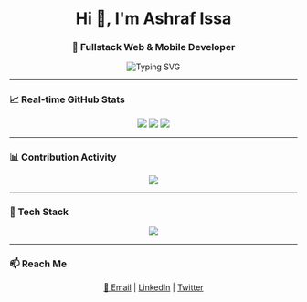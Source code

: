 <h1 align="center">Hi 👋, I'm Ashraf Issa</h1>
<h3 align="center">🚀 Fullstack Web & Mobile Developer</h3>

<p align="center">
  <img src="https://readme-typing-svg.demolab.com?font=Fira+Code&pause=1000&center=true&vCenter=true&width=435&lines=Laravel+%7C+Flutter+%7C+React+%7C+Next.js;Building+Secure+and+Scalable+Apps" alt="Typing SVG" />
</p>

---

### 📈 Real-time GitHub Stats

<p align="center">
  <img src="https://github-readme-stats.vercel.app/api?username=AshrafIssa&show_icons=true&theme=tokyonight&count_private=true&include_all_commits=true" />
  <img src="https://github-readme-streak-stats.herokuapp.com/?user=AshrafIssa&theme=tokyonight" />
  <img src="https://github-readme-stats.vercel.app/api/top-langs/?username=AshrafIssa&layout=compact&theme=tokyonight" />
</p>

---

### 📊 Contribution Activity

<p align="center">
  <img src="https://github-readme-activity-graph.vercel.app/graph?username=AshrafIssa&theme=tokyo-night&area=true&hide_border=true" />
</p>

---

### 🧰 Tech Stack

<p align="center">
  <img src="https://skillicons.dev/icons?i=flutter,laravel,react,nextjs,js,ts,html,css,bootstrap,mysql,firebase,java" />
</p>

---

### 📫 Reach Me

<p align="center">
  <a href="mailto:ashrafbakariissa@gmail.com">📧 Email</a> |
  <a href="https://www.linkedin.com/in/ashrafissa" target="_blank">LinkedIn</a> |
  <a href="https://x.com/iyman_ashraf" target="_blank">Twitter</a>
</p>
